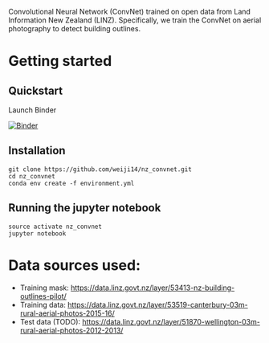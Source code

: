 Convolutional Neural Network (ConvNet) trained on open data from Land Information New Zealand (LINZ). Specifically, we train the ConvNet on aerial photography to detect building outlines.

# Getting started

## Quickstart

Launch Binder

[![Binder](https://mybinder.org/badge.svg)](https://mybinder.org/v2/gh/weiji14/nz_convnet/master)

## Installation

    git clone https://github.com/weiji14/nz_convnet.git
    cd nz_convnet
    conda env create -f environment.yml

## Running the jupyter notebook

    source activate nz_convnet
    jupyter notebook

# Data sources used:

- Training mask: https://data.linz.govt.nz/layer/53413-nz-building-outlines-pilot/
- Training data: https://data.linz.govt.nz/layer/53519-canterbury-03m-rural-aerial-photos-2015-16/
- Test data (TODO): https://data.linz.govt.nz/layer/51870-wellington-03m-rural-aerial-photos-2012-2013/
